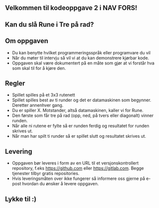 ## Velkommen til kodeoppgave 2 i NAV FORS!

## Kan du slå Rune i Tre på rad?

## Om oppgaven
* Du kan benytte hvilket programmeringsspråk eller programvare du vil
* Når du møter til intervju så vil vi at du kan demonstrere kjørbar kode.
* Oppgaven skal være dokumentert på en måte som gjør at vi forstår hva som skal til for å kjøre den.


## Regler
* Spillet spilles på et 3x3 rutenett
* Spillet spilles best av ti runder og det er datamaskinen som begynner. Deretter annenhver gang.
* Du er spiller X. Motstander, altså datamaskinen, kaller vi for Rune.
* Den første som får tre på rad (opp, ned, på tvers eller diagonalt) vinner runden.
* Når alle ni rutene er fylte så er runden ferdig og resultatet for runden skrives ut.
* Når man har spilt ti runder så er spillet slutt og resultatet skrives ut.


## Levering
* Oppgaven bør leveres i form av en URL til et versjonskontrollert repository, f.eks https://github.com eller https://gitlab.com. Begge tjenester tilbyr gratis repositories.
* Hvis leveringsmåten over ikke fungerer så informere oss gjerne på e-post hvordan du ønsker å levere oppgaven.

## Lykke til :)
